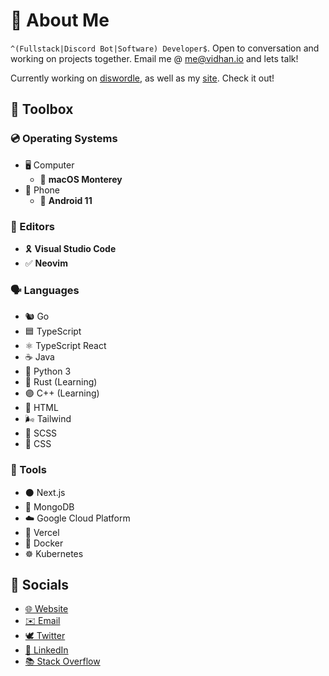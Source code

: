 # 👋 About Me

`^(Fullstack|Discord Bot|Software) Developer$`. Open to conversation and working on projects together. Email me @ [me@vidhan.io](mailto:me@vidhan.io) and lets talk!

Currently working on [diswordle](https://github.com/vidhanio/diswordle), as well as my [site](https://github.com/vidhanio/site). Check it out!

## 🧰 Toolbox

### 💿 Operating Systems

* 🖥️ Computer
  * 🍎 **macOS Monterey**
* 📱 Phone
  * 🤖 **Android 11**

### 📝 Editors

* 🎗️ **Visual Studio Code**
* ✅ **Neovim**

### 🗣️ Languages

* 🐿️ Go
* 🟦 TypeScript
* ⚛️ TypeScript React
* ☕️ Java
* 🐍 Python 3
* 🦀 Rust (Learning)
* 🟣 C++ (Learning)
* 📄 HTML
* 🌬 Tailwind
* 💞 SCSS
* 🎨 CSS

### 🔧 Tools

* ⚫️ Next.js
* 🍃 MongoDB
* ☁️ Google Cloud Platform
* 🔼 Vercel
* 🐳 Docker
* ☸️ Kubernetes

## 💬 Socials

* [🌐 Website](https://vidhan.io)
* [✉️ Email](mailto:me@vidhan.io)
* [🕊 Twitter](https://twitter.com/vidhanio)
* [💼 LinkedIn](https://www.linkedin.com/in/vidhanio/)
* [📚 Stack Overflow](https://stackoverflow.com/users/6878838/vidhan)
